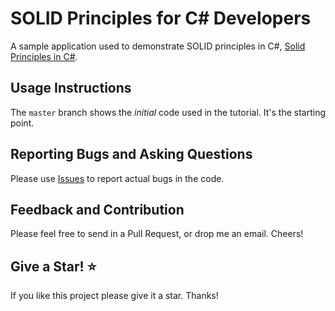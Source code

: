 # SOLID Principles for C# Developers
A sample application used to demonstrate SOLID principles in C#, [Solid Principles in C#](https://www.ottorinobruni.com/solid-principles-csharp).

## Usage Instructions
The `master` branch shows the *initial* code used in the tutorial. It's the starting point.

## Reporting Bugs and Asking Questions
Please use [Issues](https://github.com/ottorinobruni/SolidPrinciples/issues) to report actual bugs in the code.

## Feedback and Contribution
Please feel free to send in a Pull Request, or drop me an email. Cheers!

## Give a Star! :star:
If you like this project please give it a star. Thanks!

